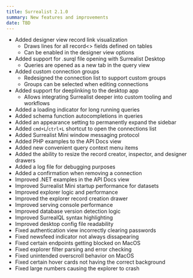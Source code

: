 ```yaml
---
title: Surrealist 2.1.0
summary: New features and improvements
date: TBD
---
```


- Added designer view record link visualization
	- Draws lines for all record<> fields defined on tables
	- Can be enabled in the designer view options
- Added support for .surql file opening with Surrealist Desktop
	- Queries are opened as a new tab in the query view
- Added custom connection groups
	- Redesigned the connection list to support custom groups
	- Groups can be selected when editing connections
- Added support for deeplinking to the desktop app
	- Allows integrating Surrealist deeper into custom tooling and workflows
- Added a loading indicator for long running queries
- Added schema function autocompletions in queries
- Added an appearance setting to permanently expand the sidebar
- Added `cmd+L`/`ctrl+L` shortcut to open the connections list
- Added Surrealist Mini window messaging protocol
- Added PHP examples to the API Docs view
- Added new convenient query context menu items
- Added the ability to resize the record creator, inspector, and designer drawers
- Added a log file for debugging purposes
- Added a confirmation when removing a connection
- Improved .NET examples in the API Docs view
- Improved Surrealist Mini startup performance for datasets
- Improved explorer logic and performance
- Improved the explorer record creation drawer
- Improved serving console performance
- Improved database version detection logic
- Improved SurrealQL syntax highlighting
- Improved desktop config file readability
- Fixed authentication view incorrectly clearing passwords
- Fixed newsfeed indicator not always dissapearing
- Fixed certain endpoints getting blocked on MacOS
- Fixed explorer filter parsing and error checking
- Fixed unintended overscroll behavior on MacOS
- Fixed certain hover cards not having the correct background
- Fixed large numbers causing the explorer to crash